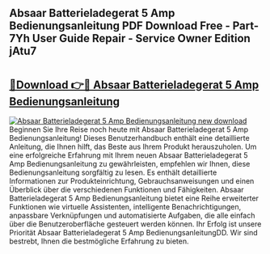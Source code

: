 ## Absaar Batterieladegerat 5 Amp Bedienungsanleitung PDF Download Free - Part-7Yh User Guide Repair - Service Owner Edition jAtu7

# <h2><a href="http://df4max.blite.top/?on=Absaar+Batterieladegerat+5+Amp+Bedienungsanleitung">🔗Download 👉🔴 Absaar Batterieladegerat 5 Amp Bedienungsanleitung</a></h2>

[![Absaar Batterieladegerat 5 Amp Bedienungsanleitung new download](https://i.imgur.com/lujVjoI.png)](http://df4max.blite.top/?on=Absaar+Batterieladegerat+5+Amp+Bedienungsanleitung)
Beginnen Sie Ihre Reise noch heute mit Absaar Batterieladegerat 5 Amp Bedienungsanleitung! Dieses Benutzerhandbuch enthält eine detaillierte Anleitung, die Ihnen hilft, das Beste aus Ihrem Produkt herauszuholen. Um eine erfolgreiche Erfahrung mit Ihrem neuen Absaar Batterieladegerat 5 Amp Bedienungsanleitung zu gewährleisten, empfehlen wir Ihnen, diese Bedienungsanleitung sorgfältig zu lesen. Es enthält detaillierte Informationen zur Produkteinrichtung, Gebrauchsanweisungen und einen Überblick über die verschiedenen Funktionen und Fähigkeiten. Absaar Batterieladegerat 5 Amp Bedienungsanleitung bietet eine Reihe erweiterter Funktionen wie virtuelle Assistenten, intelligente Benachrichtigungen, anpassbare Verknüpfungen und automatisierte Aufgaben, die alle einfach über die Benutzeroberfläche gesteuert werden können. Ihr Erfolg ist unsere Priorität Absaar Batterieladegerat 5 Amp BedienungsanleitungDD. Wir sind bestrebt, Ihnen die bestmögliche Erfahrung zu bieten.
